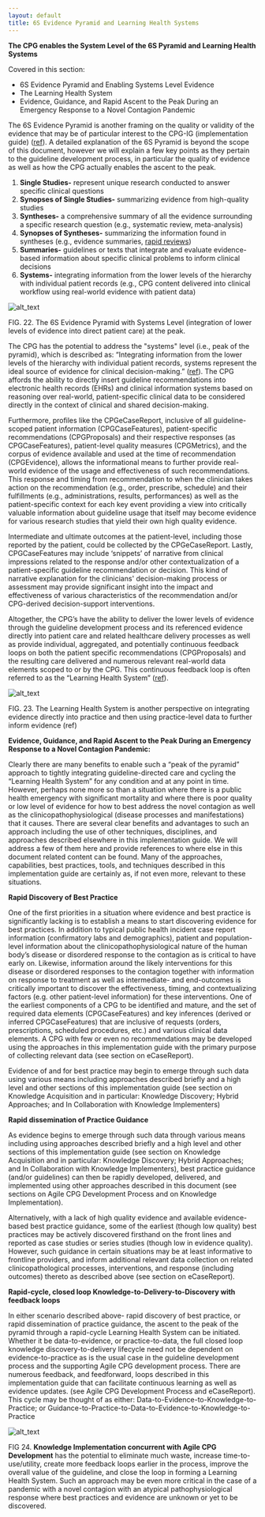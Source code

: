 ```yaml
---
layout: default
title: 6S Evidence Pyramid and Learning Health Systems
---
```

**The CPG enables the System Level of the 6S Pyramid and Learning Health Systems** <!-- Not sure that it's clear if the use of the term "CPG" is meant to encapsulate any clinical practice guideline or specifically a clinical practice guideline that applies CPG-on-FHIR. This could be helpful to clarify early on and make sure it remains clear throughout the document. !-->

Covered in this section:

*   6S Evidence Pyramid and Enabling Systems Level Evidence
*   The Learning Health System
*   Evidence, Guidance, and Rapid Ascent to the Peak During an Emergency Response to a Novel Contagion Pandemic

The 6S Evidence Pyramid is another framing on the quality or validity of the evidence that may be of particular interest to the CPG-IG (implementation guide)  ([ref](https://doi.org/10.7326/0003-4819-151-6-200909150-02002)). <!-- DiCenso A, Bayley L, Haynes RB. Accessing preappraised evidence: fine-tuning the 5S model into a 6S model. Ann Intern Med. 2009;151:JC3–2. doi: https://doi.org/10.7326/0003-4819-151-6-200909150-02002 !-->  A detailed explanation of the 6S Pyramid is beyond the scope of this document, however we will explain a few key points as they pertain to the guideline development process, in particular the quality of evidence as well as how the CPG actually enables the ascent to the peak.  

1. **Single Studies-** represent unique research conducted to answer specific clinical questions
2. **Synopses of Single Studies-** summarizing evidence from high-quality studies
3. **Syntheses-** a comprehensive summary of all the evidence surrounding a specific research question (e.g., systematic review, meta-analysis)
4. **Synopses of Syntheses-** summarizing the information found in syntheses (e.g., evidence summaries, [rapid reviews](https://doi.org/10.1186/2046-4053-1-10)) <!-- Khangura, S., Konnyu, K., Cushman, R., Grimshaw, J., & Moher, D. (2012). Evidence summaries: the evolution of a rapid review approach. Systematic reviews, 1, 10. https://doi.org/10.1186/2046-4053-1-10 !-->
5. **Summaries-** guidelines or texts that integrate and evaluate evidence-based information about specific clinical problems to inform clinical decisions
6. **Systems-** integrating information from the lower levels of the hierarchy with individual patient records (e.g., CPG content delivered into clinical workflow using real-world evidence with patient data)

![alt_text](assets/images/CPG-04-02.png "image_tooltip")

FIG. 22. The 6S Evidence Pyramid with Systems Level (integration of lower levels of evidence into direct patient care) at the peak.

The CPG has the potential to address the "systems" level (i.e., peak of the pyramid), which is described as: “Integrating information from the lower levels of the hierarchy with individual patient records, systems represent the ideal source of evidence for clinical decision-making.” ([ref](https://hslmcmaster.libguides.com/ebm)).  The CPG affords the ability to directly insert guideline recommendations into electronic health records (EHRs) and clinical information systems based on reasoning over real-world, patient-specific clinical data to be considered directly in the context of clinical and shared decision-making.  


Furthermore, profiles like the CPGeCaseReport, inclusive of all guideline-scoped patient information (CPGCaseFeatures), patient-specific recommendations (CPGProposals) and their respective responses (as CPGCaseFeatures), patient-level quality measures (CPGMetrics), and the corpus of evidence available and used at the time of recommendation (CPGEvidence), allows the informational means to further provide real-world evidence of the usage and effectiveness of such recommendations.   This response and timing from recommendation to when the clinician takes action on the recommendation (e.g., order, prescribe, schedule) and their fulfillments (e.g., administrations, results, performances) as well as the patient-specific context for each key event providing a view into critically valuable information about guideline usage that itself may become evidence for various research studies that yield their own high quality evidence.  


Intermediate and ultimate outcomes at the patient-level, including those reported by the patient, could be collected by the CPGeCaseReport.  Lastly, CPGCaseFeatures may include ‘snippets’ of narrative from clinical impressions related to the response and/or other contextualization of a patient-specific guideline recommendation or decision.  This kind of narrative explanation for the clinicians' decision-making process or assessment may provide significant insight into the impact and effectiveness of various characteristics of the recommendation and/or CPG-derived decision-support interventions.


Altogether, the CPG’s have the ability to deliver the lower levels of evidence through the guideline development process and its referenced evidence directly into patient care and related healthcare delivery processes as well as provide individual, aggregated, and potentially continuous feedback loops on both the patient specific recommendations (CPGProposals) and the resulting care delivered and numerous relevant real-world data elements scoped to or by the CPG.  This continuous feedback loop is often referred to as the “Learning Health System”  ([ref](https://www.ahrq.gov/learning-health-systems/about.html)). <!-- Make Endnote !-->

![alt_text](assets/images/CPG-04-03.png "image_tooltip")

FIG. 23. The Learning Health System is another perspective on integrating evidence directly into practice and then using practice-level data to further inform evidence (ref) <!-- Flynn, Allen & Friedman, Charles & Boisvert, Peter & Landis‐Lewis, Zachary & Lagoze, Carl. (2018). The Knowledge Object Reference Ontology (KORO): A formalism to support management and sharing of computable biomedical knowledge for learning health systems. Learning Health Systems. 2. 10.1002/lrh2.10054. !-->

**Evidence, Guidance, and Rapid Ascent to the Peak During an Emergency Response to a Novel Contagion Pandemic:**

Clearly there are many benefits to enable such a “peak of the pyramid” approach to tightly integrating guideline-directed care and cycling the “Learning Health System” for any condition and at any point in time.  However, perhaps none more so than a situation where there is a public health emergency with significant mortality and where there is poor quality or low level of evidence for how to best address the novel contagion as well as the clinicopathophysiological  (disease processes and manifestations) that it causes.  There are several clear benefits and advantages to such an approach including the use of other techniques, disciplines, and approaches described elsewhere in this implementation guide.  We will address a few of them here and provide references to where else in this document related content can be found.  Many of the approaches, capabilities, best practices, tools, and techniques described in this implementation guide are certainly as, if not even more, relevant to these situations.

**Rapid Discovery of Best Practice**

One of the first priorities in a situation where evidence and best practice is significantly lacking is to establish a means to start discovering evidence for best practices.  In addition to typical public health incident case report information (confirmatory labs and demographics), patient and population-level information about the clinicopathophysiological nature of the human body’s disease or disordered response to the contagion as is critical to have early on. Likewise, information around the likely interventions for this disease or disordered responses to the contagion together with information on response to treatment as well as intermediate- and end-outcomes is critically important to discover the effectiveness, timing, and contextualizing factors (e.g. other patient-level information) for these interventions.  One of the earliest components of a CPG to be identified and mature, and the set of required data elements (CPGCaseFeatures) and key inferences (derived or inferred CPGCaseFeatures) that are inclusive of requests (orders, prescriptions, scheduled procedures, etc.) and various clinical data elements.  A CPG with few or even no recommendations may be developed using the approaches in this implementation guide with the primary purpose of collecting relevant data (see section on eCaseReport).  

Evidence of and for best practice may begin to emerge through such data using various means including approaches described briefly and a high level and other sections of this implementation guide (see section on Knowledge Acquisition and in particular: Knowledge Discovery; Hybrid Approaches; and In Collaboration with Knowledge Implementers)

**Rapid dissemination of Practice Guidance**

As evidence begins to emerge through such data through various means including using approaches described briefly and a high level and other sections of this implementation guide (see section on Knowledge Acquisition and in particular: Knowledge Discovery; Hybrid Approaches; and In Collaboration with Knowledge Implementers), best practice guidance (and/or guidelines) can then be rapidly developed, delivered, and implemented using other approaches described in this document (see sections on Agile CPG Development Process and on Knowledge Implementation).

Alternatively, with a lack of high quality evidence and available evidence-based best practice guidance, some of the earliest (though low quality) best practices may be actively discovered firsthand on the front lines and reported as case studies or series studies (though low in evidence quality).  However, such guidance in certain situations may be at least informative to frontline providers, and inform additional relevant data collection on related clinicopathological processes, interventions, and response (including outcomes) thereto as described above (see section on eCaseReport). <!-- WIll need link ## in Conceptual Knowledge Architecture for eCaseReport !-->

**Rapid-cycle, closed loop Knowledge-to-Delivery-to-Discovery with feedback loops**

In either scenario described above- rapid discovery of best practice, or rapid dissemination of practice guidance, the ascent to the peak of the pyramid through a rapid-cycle Learning Health System can be initiated.  Whether it be data-to-evidence, or practice-to-data, the full closed loop knowledge discovery-to-delivery lifecycle need not be dependent on evidence-to-practice as is the usual case in the guideline development process and the supporting Agile CPG development process.  There are numerous feedback, and feedforward, loops described in this implementation guide that can facilitate continuous learning as well as evidence updates. (see Agile CPG Development Process and eCaseReport).  This cycle may be thought of as either: Data-to-Evidence-to-Knowledge-to-Practice; or Guidance-to-Practice-to-Data-to-Evidence-to-Knowledge-to-Practice

![alt_text](assets/images/CPG-05.05-Agile.png "image_tooltip")

FIG 24. **Knowledge Implementation concurrent with Agile CPG Development** has the potential to eliminate much waste, increase time-to-use/utility, create more feedback loops earlier in the process, improve the overall value of the guideline, and close the loop in forming a Learning Health System.  Such an approach may be even more critical in the case of a pandemic with a novel contagion with an atypical pathophysiological response where best practices and evidence are unknown or yet to be discovered.
